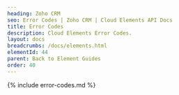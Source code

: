 ```yaml
---
heading: Zoho CRM
seo: Error Codes | Zoho CRM | Cloud Elements API Docs
title: Error Codes
description: Cloud Elements Error Codes.
layout: docs
breadcrumbs: /docs/elements.html
elementId: 44
parent: Back to Element Guides
order: 40
---
```


{% include error-codes.md %}
